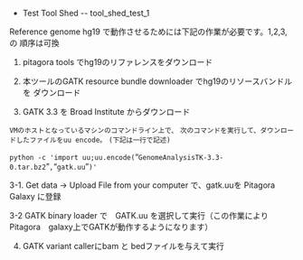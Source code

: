 
-   Test Tool Shed -- tool_shed_test_1

Reference genome hg19 で動作させるためには下記の作業が必要です。1,2,3,の 順序は可換

1. pitagora tools でhg19のリファレンスをダウンロード

2. 本ツールのGATK resource bundle downloader でhg19のリソースバンドルを ダウンロード

3. GATK 3.3 を Broad Institute からダウンロード

`VMのホストとなっているマシンのコマンドライン上で、`
`次のコマンドを実行して、ダウンロードしたファイルをuu encode。`
`(下記は一行で記述)`

`python -c 'import uu;uu.encode(`“`GenomeAnalysisTK-3.3-0.tar.bz2`”`,`“`gatk.uu`”`)'`

3-1. Get data -&gt; Upload File from your computer で、gatk.uuを Pitagora Galaxy に登録

3-2 GATK binary loader で　GATK.uu を選択して実行（この作業によりPitagora　galaxy上でGATKが動作するようになります）

4. GATK variant callerにbam と bedファイルを与えて実行